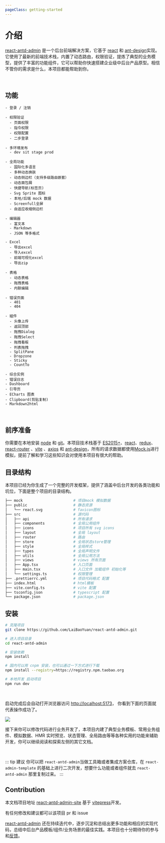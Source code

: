 ```yaml
---
pageClass: getting-started
---
```


# 介绍

[react-antd-admin](https://github.com/LaiBaoYuan/react-antd-admin) 是一个后台前端解决方案，它基于 [react](https://react.docschina.org/) 和 [ant-design](https://ant.design/index-cn)实现。它使用了最新的前端技术栈，内置了动态路由，权限验证，提炼了典型的业务模型，提供了丰富的功能组件，它可以帮助你快速搭建企业级中后台产品原型。相信不管你的需求是什么，本项目都能帮助到你。

<br/>

## 功能

```
- 登录 / 注销

- 权限验证
  - 页面权限
  - 指令权限
  - 权限配置
  - 二步登录

- 多环境发布
  - dev sit stage prod

- 全局功能
  - 国际化多语言
  - 多种动态换肤
  - 动态侧边栏（支持多级路由嵌套）
  - 动态面包屑
  - 快捷导航(标签页)
  - Svg Sprite 图标
  - 本地/后端 mock 数据
  - Screenfull全屏
  - 自适应收缩侧边栏

- 编辑器
  - 富文本
  - Markdown
  - JSON 等多格式

- Excel
  - 导出excel
  - 导入excel
  - 前端可视化excel
  - 导出zip

- 表格
  - 动态表格
  - 拖拽表格
  - 内联编辑

- 错误页面
  - 401
  - 404

- 組件
  - 头像上传
  - 返回顶部
  - 拖拽Dialog
  - 拖拽Select
  - 拖拽看板
  - 列表拖拽
  - SplitPane
  - Dropzone
  - Sticky
  - CountTo

- 综合实例
- 错误日志
- Dashboard
- 引导页
- ECharts 图表
- Clipboard(剪贴复制)
- Markdown2html
```

<br/>

## 前序准备

你需要在本地安装 [node](http://nodejs.org/) 和 [git](https://git-scm.com/)。本项目技术栈基于 [ES2015+](http://es6.ruanyifeng.com/)、[react](https://react.docschina.org/)、[redux](https://cn.redux.js.org/tutorials/quick-start/)、[react-router](https://reactrouter.com/en/main) 、[vite](https://cn.vitejs.dev/) 、[axios](https://github.com/axios/axios) 和 [ant-design](https://ant.design/index-cn)，所有的请求数据都使用[Mock.js](https://github.com/nuysoft/Mock)进行模拟，提前了解和学习这些知识会对使用本项目有很大的帮助。

## 目录结构

本项目已经为你生成了一个完整的开发框架，提供了涵盖中后台开发的各类功能和坑位，下面是整个项目的目录结构。

```bash
├── mock                       # 项目mock 模拟数据
├── public                     # 静态资源
│   └── react.svg              # favicon图标
├── src                        # 源代码
│   ├── api                    # 所有请求
│   ├── components             # 全局公用组件
│   ├── icons                  # 项目所有 svg icons
│   ├── layout                 # 全局 layout
│   ├── router                 # 路由
│   ├── store                  # 全局状态store管理
│   ├── style                  # 全局样式
│   ├── types                  # 全局声明文件
│   ├── utils                  # 全局公用方法
│   ├── views                  # views 所有页面
│   ├── App.tsx                # 入口页面
│   ├── main.tsx               # 入口文件 加载组件 初始化等
│   └── settings.ts            # 权限管理
├── .prettierrc.yml            # 项目代码格式 配置
├── index.html                 # html模板
├── vite.config.ts             # vite 配置
├── tsconfig.json              # typescript 配置
└── package.json               # package.json
```

## 安装

```bash
# 克隆项目
git clone https://github.com/LaiBaoYuan/react-antd-admin.git

# 进入项目目录
cd react-antd-admin

# 安装依赖
npm install

# 国内可以用 cnpm 安装，也可以通过一下方式进行下载
npm install --registry=https://registry.npm.taobao.org

# 本地开发 启动项目
npm run dev
```

<br/>

启动完成后会自动打开浏览器访问 [http://localhost:5173](http://localhost:5173)， 你看到下面的页面就代表操作成功了。

![](https://panjiachen.gitee.io/gitee-cdn/vue-element-admin-site/1bc334a6-32a8-4f29-a037-ac3f5ce32588.png)

接下来你可以修改代码进行业务开发了，本项目内建了典型业务模板、常用业务组件、模拟数据、HMR 实时预览、状态管理、全局路由等等各种实用的功能来辅助开发，你可以继续阅读和探索左侧的其它文档。

<br/>

::: tip 建议
你可以把 `react-antd-admin`当做工具箱或者集成方案仓库，在 `react-admin-template` 的基础上进行二次开发，想要什么功能或者组件就去 `react-antd-admin` 那里复制过来。
:::

## Contribution

本文档项目地址 [react-antd-admin-site](https://github.com/LaiBaoYuan/react-antd-admin-site) 基于 [vitepress](https://github.com/vuejs/vitepress)开发。

有任何修改和建议都可以该项目 pr 和 issue

[react-antd-admin](https://github.com/LaiBaoYuan/react-antd-admin) 还在持续迭代中，逐步沉淀和总结出更多功能和相应的实现代码，总结中后台产品模板/组件/业务场景的最佳实践。本项目也十分期待你的参与和[反馈](https://github.com/LaiBaoYuan/react-antd-admin/issues)。
